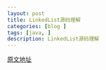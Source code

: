 ```yaml
---
layout: post
title: LinkedList源码理解
categories: [blog ]
tags: [java, ]
description: LinkedList源码理解
---
```


[原文地址](http://blog.csdn.net/qq_26411333/article/details/51585222)

